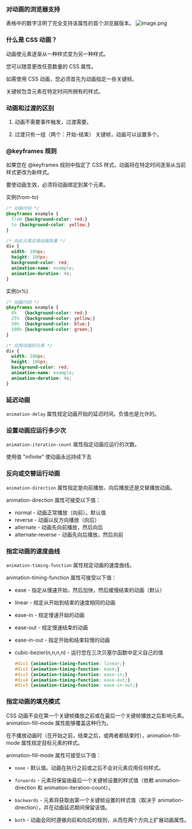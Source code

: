 ### 对动画的浏览器支持

表格中的数字注明了完全支持该属性的首个浏览器版本。
![image.png](https://note.youdao.com/yws/public/resource/c99ad8ee8977e056429a6768b07877cb/WEBa129769ea214f31c03e74f35bf02810f/WEBRESOURCEa592c2ab119b801ea465a247eb1daa2d?ynotemdtimestamp=1656685835032)

### 什么是 CSS 动画？

动画使元素逐渐从一种样式变为另一种样式。

您可以随意更改任意数量的 CSS 属性。

如需使用 CSS 动画，您必须首先为动画指定一些关键帧。

关键帧包含元素在特定时间所拥有的样式。

### 动画和过渡的区别

1. 动画不需要事件触发，过渡需要。

2. 过渡只有一组（两个：开始-结束） 关键帧，动画可以设置多个。

### @keyframes 规则

如果您在 @keyframes 规则中指定了 CSS 样式，动画将在特定时间逐渐从当前样式更改为新样式。

要使动画生效，必须将动画绑定到某个元素。

实例(from-to)

```css
/* 动画代码 */
@keyframes example {
  from {background-color: red;}
  to {background-color: yellow;}
}

/* 向此元素应用动画效果 */
div {
  width: 100px;
  height: 100px;
  background-color: red;
  animation-name: example;
  animation-duration: 4s;
}
```

实例(n%)

```css
/* 动画代码 */
@keyframes example {
  0%   {background-color: red;}
  25%  {background-color: yellow;}
  50%  {background-color: blue;}
  100% {background-color: green;}
}

/* 应用动画的元素 */
div {
  width: 100px;
  height: 100px;
  background-color: red;
  animation-name: example;
  animation-duration: 4s;
}
```

### 延迟动画

`animation-delay` 属性规定动画开始的延迟时间。负值也是允许的。

### 设置动画应运行多少次

`animation-iteration-count` 属性指定动画应运行的次数。

使用值 "infinite" 使动画永远持续下去

### 反向或交替运行动画

`animation-direction` 属性指定是向前播放、向后播放还是交替播放动画。

animation-direction 属性可接受以下值：

- normal - 动画正常播放（向前）。默认值
- reverse - 动画以反方向播放（向后）
- alternate - 动画先向前播放，然后向后
- alternate-reverse - 动画先向后播放，然后向前

### 指定动画的速度曲线

`animation-timing-function` 属性规定动画的速度曲线。

animation-timing-function 属性可接受以下值：

- ease - 指定从慢速开始，然后加快，然后缓慢结束的动画（默认）
- linear - 规定从开始到结束的速度相同的动画
- ease-in - 规定慢速开始的动画
- ease-out - 规定慢速结束的动画
- ease-in-out - 指定开始和结束较慢的动画
- cubic-bezier(n,n,n,n) - 运行您在三次贝塞尔函数中定义自己的值
  
  ```css
  #div1 {animation-timing-function: linear;}
  #div2 {animation-timing-function: ease;}
  #div3 {animation-timing-function: ease-in;}
  #div4 {animation-timing-function: ease-out;}
  #div5 {animation-timing-function: ease-in-out;}
  ```

### 指定动画的填充模式

CSS 动画不会在第一个关键帧播放之前或在最后一个关键帧播放之后影响元素。animation-fill-mode 属性能够覆盖这种行为。

在不播放动画时（在开始之前，结束之后，或两者都结束时），animation-fill-mode 属性规定目标元素的样式。

animation-fill-mode 属性可接受以下值：

- `none` - 默认值。动画在执行之前或之后不会对元素应用任何样式。

- `forwards` - 元素将保留由最后一个关键帧设置的样式值（依赖 animation-direction 和 animation-iteration-count）。

- `backwards` - 元素将获取由第一个关键帧设置的样式值（取决于 animation-direction），并在动画延迟期间保留该值。

- `both` - 动画会同时遵循向前和向后的规则，从而在两个方向上扩展动画属性。
